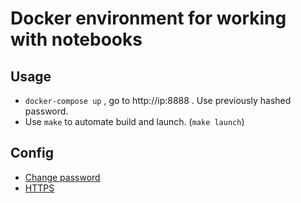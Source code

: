 # Docker environment for working with notebooks

## Usage

* `docker-compose up` , go to http://ip:8888 . Use previously hashed password.
* Use `make` to automate build and launch. (`make launch`)


## Config

* [Change password](https://jupyter-notebook.readthedocs.io/en/stable/public_server.html#preparing-a-hashed-password)
* [HTTPS](https://towardsdatascience.com/full-deployment-of-jupyter-notebooks-on-a-server-including-tls-ssl-with-lets-encrypt-b30cc758881e)
